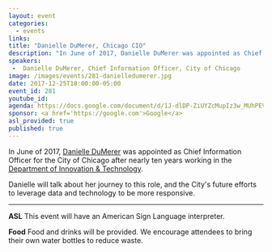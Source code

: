 ```yaml
---
layout: event
categories: 
  - events
links:
title: "Danielle DuMerer, Chicago CIO"
description: "In June of 2017, Danielle DuMerer was appointed as Chief Information Officer for the City of Chicago after nearly ten years working in the Department of Innovation & Technology. Danielle will talk about her journey to this role, and the City's future efforts to leverage data and technology to be more responsive."
speakers:
 -  Danielle DuMerer, Chief Information Officer, City of Chicago
image: /images/events/281-danielledumerer.jpg
date: 2017-12-25T18:00:00-05:00
event_id: 281
youtube_id: 
agenda: https://docs.google.com/document/d/1J-dlDP-ZiUYZcMupIz3w_MUhPEVou7F8hhqUOamoNz0/edit#
sponsor: <a href='https://google.com'>Google</a>
asl_provided: true
published: true
---
```


In June of 2017, [Danielle DuMerer](https://www.linkedin.com/in/danielledumerer/) was appointed as Chief Information Officer for the City of Chicago after nearly ten years working in the [Department of Innovation & Technology](https://www.cityofchicago.org/city/en/depts/doit.html). 

Danielle will talk about her journey to this role, and the City's future efforts to leverage data and technology to be more responsive.

---

**ASL** This event will have an American Sign Language interpreter.

**Food** Food and drinks will be provided. We encourage attendees to bring their own water bottles to reduce waste.
